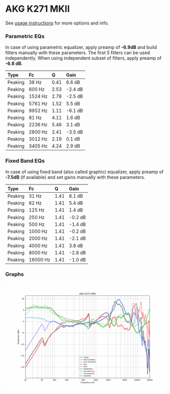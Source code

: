# AKG K271 MKII
See [usage instructions](https://github.com/jaakkopasanen/AutoEq#usage) for more options and info.

### Parametric EQs
In case of using parametric equalizer, apply preamp of **-6.9dB** and build filters manually
with these parameters. The first 5 filters can be used independently.
When using independent subset of filters, apply preamp of **-6.8 dB**.

| Type    | Fc      |    Q | Gain    |
|:--------|:--------|:-----|:--------|
| Peaking | 38 Hz   | 0.41 | 6.6 dB  |
| Peaking | 600 Hz  | 2.53 | -2.4 dB |
| Peaking | 1524 Hz | 2.78 | -2.5 dB |
| Peaking | 5761 Hz | 1.52 | 5.5 dB  |
| Peaking | 9952 Hz | 1.11 | -6.1 dB |
| Peaking | 81 Hz   | 4.11 | 1.6 dB  |
| Peaking | 2236 Hz | 5.46 | 3.1 dB  |
| Peaking | 2800 Hz | 2.41 | -3.5 dB |
| Peaking | 3012 Hz | 2.19 | 0.1 dB  |
| Peaking | 3405 Hz | 4.24 | 2.9 dB  |

### Fixed Band EQs
In case of using fixed band (also called graphic) equalizer, apply preamp of **-7.5dB**
(if available) and set gains manually with these parameters.

| Type    | Fc       |    Q | Gain    |
|:--------|:---------|:-----|:--------|
| Peaking | 31 Hz    | 1.41 | 6.1 dB  |
| Peaking | 62 Hz    | 1.41 | 5.4 dB  |
| Peaking | 125 Hz   | 1.41 | 1.4 dB  |
| Peaking | 250 Hz   | 1.41 | -0.2 dB |
| Peaking | 500 Hz   | 1.41 | -1.4 dB |
| Peaking | 1000 Hz  | 1.41 | -0.2 dB |
| Peaking | 2000 Hz  | 1.41 | -2.1 dB |
| Peaking | 4000 Hz  | 1.41 | 3.8 dB  |
| Peaking | 8000 Hz  | 1.41 | -2.8 dB |
| Peaking | 16000 Hz | 1.41 | -1.0 dB |

### Graphs
![](./AKG%20K271%20MKII.png)